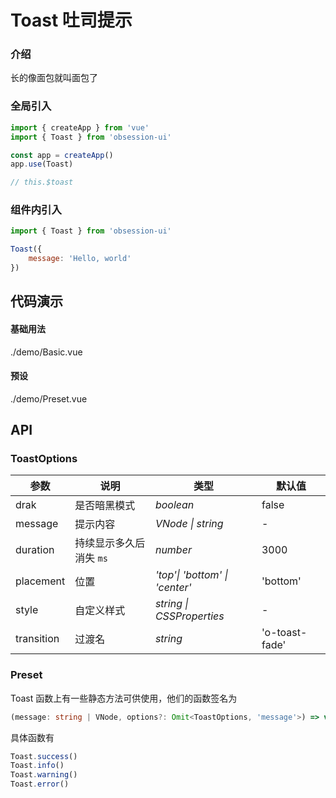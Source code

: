 # Toast 吐司提示

### 介绍

长的像面包就叫面包了

### 全局引入

```js
import { createApp } from 'vue'
import { Toast } from 'obsession-ui'

const app = createApp()
app.use(Toast)

// this.$toast
```

### 组件内引入

```js
import { Toast } from 'obsession-ui'

Toast({
    message: 'Hello, world'
})
```

## 代码演示

#### 基础用法

<demo-code>./demo/Basic.vue</demo-code>

#### 预设

<demo-code>./demo/Preset.vue</demo-code>

## API

### ToastOptions

| 参数      | 说明           | 类型                                                                | 默认值 |
| --------- | -------------- | ------------------------------------------------------------------- | ------ |
| drak      | 是否暗黑模式       | _boolean_          | false     |
| message     | 提示内容   | _VNode \| string_           | -      |
| duration  | 持续显示多久后消失 `ms`       | _number_                                                           | 3000  |
| placement      | 位置       | _'top'\| 'bottom' \| 'center'_                                                           | 'bottom'   |
| style | 自定义样式 | _string \| CSSProperties_ | - |
| transition | 过渡名 | _string_ | 'o-toast-fade' |

### Preset

Toast 函数上有一些静态方法可供使用，他们的函数签名为

```ts
(message: string | VNode, options?: Omit<ToastOptions, 'message'>) => void
```

具体函数有

```ts
Toast.success()
Toast.info()
Toast.warning()
Toast.error()
```
